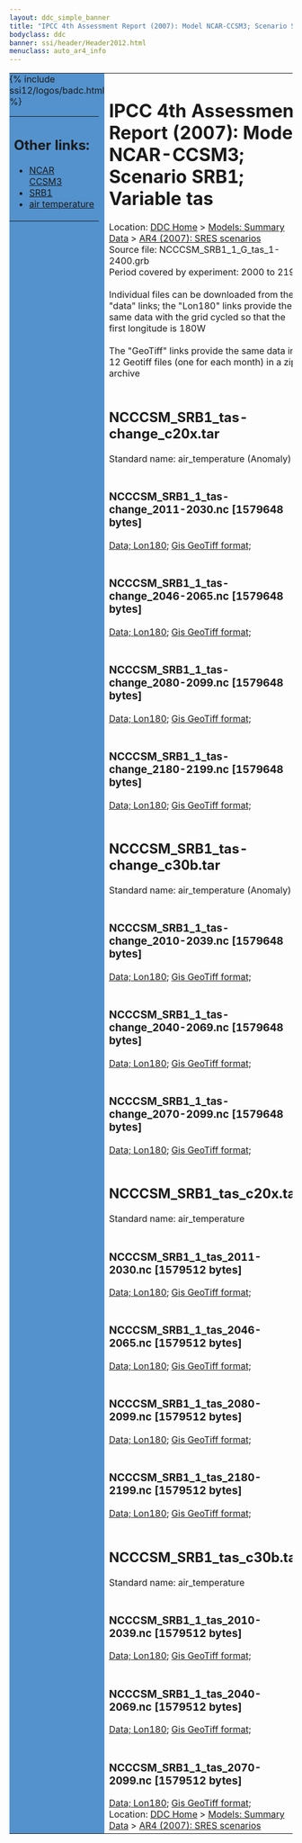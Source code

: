 ```yaml
---
layout: ddc_simple_banner
title: "IPCC 4th Assessment Report (2007): Model NCAR-CCSM3; Scenario SRB1; Variable tas"
bodyclass: ddc
banner: ssi/header/Header2012.html
menuclass: auto_ar4_info
---
```



<table width="100%" border="0" cellspacing="0" cellpadding="0" style="border-collapse: collapse;">
<tr style="margin:0;padding:0;border:0;">
<td style="margin:0;padding:0;border:0;height:1pt;width:150pt;background:#5492CD;" valign="top" >

<div id="lh-col2" class="auto_ar4_info">
<table class="menumain" bgcolor="#5492CD" cellspacing="0" width="100%" border="0">
<tr><td>
<h2> Other links:</h2>
<ul>
<li><a href="/auto/ar4/model-NCAR-CCSM3.html">NCAR<br/>CCSM3</a></li>
<li><a href="/auto/ar4/scenario-SRB1.html">SRB1</a></li>
<li><a href="/auto/ar4/var-air_temperature.html">air temperature</a></li>
</ul>
</td></tr>
{% include ssi12/logos/badc.html %}
</table>
</div>
</td>
<td><h1>IPCC 4th Assessment Report (2007): Model NCAR-CCSM3; Scenario SRB1; Variable tas</h1>

<!-- Breadcrumb1 -->
<div id="breadcrumb1" align="left">
Location: <a href="/index.html">DDC Home</a> > <a href="/sim/gcm_clim/">Models: Summary Data</a>
> <a href="/sim/gcm_clim/SRES_AR4/index.html">AR4 (2007): SRES scenarios</a>
</div>
<!-- End of Breadcrumb1 -->Source file: NCCCSM_SRB1_1_G_tas_1-2400.grb
<br/>
Period covered by experiment: 2000 to 2199<br/>
<br/>Individual files can be downloaded from the "data" links; the "Lon180" links provide the same data
         with the grid cycled so that the first longitude is 180W<br/>
<br/>The "GeoTiff" links provide the same data in 12 Geotiff files (one for each month)
          in a zip archive<br/>
<br/><h2>NCCCSM_SRB1_tas-change_c20x.tar</h2>
Standard name: air_temperature (Anomaly)<br>
<br/><h3>NCCCSM_SRB1_1_tas-change_2011-2030.nc [1579648 bytes]</h3>
<a href="http://apps.ipcc-data.org/cgi-bin/downl/ar4_nc/tas/NCCCSM_SRB1_1_tas-change_2011-2030.nc">Data; </a><a href="http://apps.ipcc-data.org/cgi-bin/downl/ar4_nc/tas/NCCCSM_SRB1_1_tas-change_2011-2030.cyto180.nc"> Lon180</a>; <a href="/cgi-bin/downl/ar4_tif/tas/NCCCSM_SRB1_1_tas-change_2011-2030.zip">Gis GeoTiff format; </a><br/>
<br/><h3>NCCCSM_SRB1_1_tas-change_2046-2065.nc [1579648 bytes]</h3>
<a href="http://apps.ipcc-data.org/cgi-bin/downl/ar4_nc/tas/NCCCSM_SRB1_1_tas-change_2046-2065.nc">Data; </a><a href="http://apps.ipcc-data.org/cgi-bin/downl/ar4_nc/tas/NCCCSM_SRB1_1_tas-change_2046-2065.cyto180.nc"> Lon180</a>; <a href="/cgi-bin/downl/ar4_tif/tas/NCCCSM_SRB1_1_tas-change_2046-2065.zip">Gis GeoTiff format; </a><br/>
<br/><h3>NCCCSM_SRB1_1_tas-change_2080-2099.nc [1579648 bytes]</h3>
<a href="http://apps.ipcc-data.org/cgi-bin/downl/ar4_nc/tas/NCCCSM_SRB1_1_tas-change_2080-2099.nc">Data; </a><a href="http://apps.ipcc-data.org/cgi-bin/downl/ar4_nc/tas/NCCCSM_SRB1_1_tas-change_2080-2099.cyto180.nc"> Lon180</a>; <a href="/cgi-bin/downl/ar4_tif/tas/NCCCSM_SRB1_1_tas-change_2080-2099.zip">Gis GeoTiff format; </a><br/>
<br/><h3>NCCCSM_SRB1_1_tas-change_2180-2199.nc [1579648 bytes]</h3>
<a href="http://apps.ipcc-data.org/cgi-bin/downl/ar4_nc/tas/NCCCSM_SRB1_1_tas-change_2180-2199.nc">Data; </a><a href="http://apps.ipcc-data.org/cgi-bin/downl/ar4_nc/tas/NCCCSM_SRB1_1_tas-change_2180-2199.cyto180.nc"> Lon180</a>; <a href="/cgi-bin/downl/ar4_tif/tas/NCCCSM_SRB1_1_tas-change_2180-2199.zip">Gis GeoTiff format; </a><br/>
<br/><h2>NCCCSM_SRB1_tas-change_c30b.tar</h2>
Standard name: air_temperature (Anomaly)<br>
<br/><h3>NCCCSM_SRB1_1_tas-change_2010-2039.nc [1579648 bytes]</h3>
<a href="http://apps.ipcc-data.org/cgi-bin/downl/ar4_nc/tas/NCCCSM_SRB1_1_tas-change_2010-2039.nc">Data; </a><a href="http://apps.ipcc-data.org/cgi-bin/downl/ar4_nc/tas/NCCCSM_SRB1_1_tas-change_2010-2039.cyto180.nc"> Lon180</a>; <a href="/cgi-bin/downl/ar4_tif/tas/NCCCSM_SRB1_1_tas-change_2010-2039.zip">Gis GeoTiff format; </a><br/>
<br/><h3>NCCCSM_SRB1_1_tas-change_2040-2069.nc [1579648 bytes]</h3>
<a href="http://apps.ipcc-data.org/cgi-bin/downl/ar4_nc/tas/NCCCSM_SRB1_1_tas-change_2040-2069.nc">Data; </a><a href="http://apps.ipcc-data.org/cgi-bin/downl/ar4_nc/tas/NCCCSM_SRB1_1_tas-change_2040-2069.cyto180.nc"> Lon180</a>; <a href="/cgi-bin/downl/ar4_tif/tas/NCCCSM_SRB1_1_tas-change_2040-2069.zip">Gis GeoTiff format; </a><br/>
<br/><h3>NCCCSM_SRB1_1_tas-change_2070-2099.nc [1579648 bytes]</h3>
<a href="http://apps.ipcc-data.org/cgi-bin/downl/ar4_nc/tas/NCCCSM_SRB1_1_tas-change_2070-2099.nc">Data; </a><a href="http://apps.ipcc-data.org/cgi-bin/downl/ar4_nc/tas/NCCCSM_SRB1_1_tas-change_2070-2099.cyto180.nc"> Lon180</a>; <a href="/cgi-bin/downl/ar4_tif/tas/NCCCSM_SRB1_1_tas-change_2070-2099.zip">Gis GeoTiff format; </a><br/>
<br/><h2>NCCCSM_SRB1_tas_c20x.tar</h2>
Standard name: air_temperature<br>
<br/><h3>NCCCSM_SRB1_1_tas_2011-2030.nc [1579512 bytes]</h3>
<a href="http://apps.ipcc-data.org/cgi-bin/downl/ar4_nc/tas/NCCCSM_SRB1_1_tas_2011-2030.nc">Data; </a><a href="http://apps.ipcc-data.org/cgi-bin/downl/ar4_nc/tas/NCCCSM_SRB1_1_tas_2011-2030.cyto180.nc"> Lon180</a>; <a href="/cgi-bin/downl/ar4_tif/tas/NCCCSM_SRB1_1_tas_2011-2030.zip">Gis GeoTiff format; </a><br/>
<br/><h3>NCCCSM_SRB1_1_tas_2046-2065.nc [1579512 bytes]</h3>
<a href="http://apps.ipcc-data.org/cgi-bin/downl/ar4_nc/tas/NCCCSM_SRB1_1_tas_2046-2065.nc">Data; </a><a href="http://apps.ipcc-data.org/cgi-bin/downl/ar4_nc/tas/NCCCSM_SRB1_1_tas_2046-2065.cyto180.nc"> Lon180</a>; <a href="/cgi-bin/downl/ar4_tif/tas/NCCCSM_SRB1_1_tas_2046-2065.zip">Gis GeoTiff format; </a><br/>
<br/><h3>NCCCSM_SRB1_1_tas_2080-2099.nc [1579512 bytes]</h3>
<a href="http://apps.ipcc-data.org/cgi-bin/downl/ar4_nc/tas/NCCCSM_SRB1_1_tas_2080-2099.nc">Data; </a><a href="http://apps.ipcc-data.org/cgi-bin/downl/ar4_nc/tas/NCCCSM_SRB1_1_tas_2080-2099.cyto180.nc"> Lon180</a>; <a href="/cgi-bin/downl/ar4_tif/tas/NCCCSM_SRB1_1_tas_2080-2099.zip">Gis GeoTiff format; </a><br/>
<br/><h3>NCCCSM_SRB1_1_tas_2180-2199.nc [1579512 bytes]</h3>
<a href="http://apps.ipcc-data.org/cgi-bin/downl/ar4_nc/tas/NCCCSM_SRB1_1_tas_2180-2199.nc">Data; </a><a href="http://apps.ipcc-data.org/cgi-bin/downl/ar4_nc/tas/NCCCSM_SRB1_1_tas_2180-2199.cyto180.nc"> Lon180</a>; <a href="/cgi-bin/downl/ar4_tif/tas/NCCCSM_SRB1_1_tas_2180-2199.zip">Gis GeoTiff format; </a><br/>
<br/><h2>NCCCSM_SRB1_tas_c30b.tar</h2>
Standard name: air_temperature<br>
<br/><h3>NCCCSM_SRB1_1_tas_2010-2039.nc [1579512 bytes]</h3>
<a href="http://apps.ipcc-data.org/cgi-bin/downl/ar4_nc/tas/NCCCSM_SRB1_1_tas_2010-2039.nc">Data; </a><a href="http://apps.ipcc-data.org/cgi-bin/downl/ar4_nc/tas/NCCCSM_SRB1_1_tas_2010-2039.cyto180.nc"> Lon180</a>; <a href="/cgi-bin/downl/ar4_tif/tas/NCCCSM_SRB1_1_tas_2010-2039.zip">Gis GeoTiff format; </a><br/>
<br/><h3>NCCCSM_SRB1_1_tas_2040-2069.nc [1579512 bytes]</h3>
<a href="http://apps.ipcc-data.org/cgi-bin/downl/ar4_nc/tas/NCCCSM_SRB1_1_tas_2040-2069.nc">Data; </a><a href="http://apps.ipcc-data.org/cgi-bin/downl/ar4_nc/tas/NCCCSM_SRB1_1_tas_2040-2069.cyto180.nc"> Lon180</a>; <a href="/cgi-bin/downl/ar4_tif/tas/NCCCSM_SRB1_1_tas_2040-2069.zip">Gis GeoTiff format; </a><br/>
<br/><h3>NCCCSM_SRB1_1_tas_2070-2099.nc [1579512 bytes]</h3>
<a href="http://apps.ipcc-data.org/cgi-bin/downl/ar4_nc/tas/NCCCSM_SRB1_1_tas_2070-2099.nc">Data; </a><a href="http://apps.ipcc-data.org/cgi-bin/downl/ar4_nc/tas/NCCCSM_SRB1_1_tas_2070-2099.cyto180.nc"> Lon180</a>; <a href="/cgi-bin/downl/ar4_tif/tas/NCCCSM_SRB1_1_tas_2070-2099.zip">Gis GeoTiff format; </a><br/>
<!-- Breadcrumb2 -->
<div id="breadcrumb2" align="left">
Location: <a href="/index.html">DDC Home</a> > <a href="/sim/gcm_clim/">Models: Summary Data</a>
> <a href="/sim/gcm_clim/SRES_AR4/index.html">AR4 (2007): SRES scenarios</a>
</div>
<!-- End of Breadcrumb2 --></td></tr></table>
